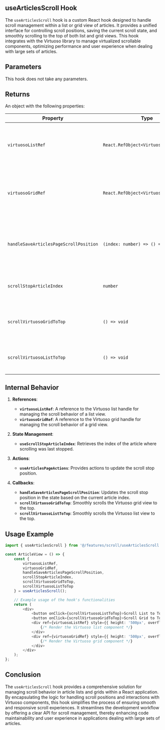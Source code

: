 ## useArticlesScroll Hook

The `useArticlesScroll` hook is a custom React hook designed to handle scroll management within a list or grid view of articles. It provides a unified interface for controlling scroll positions, saving the current scroll state, and smoothly scrolling to the top of both list and grid views. This hook integrates with the Virtuoso library to manage virtualized scrollable components, optimizing performance and user experience when dealing with large sets of articles.

## Parameters

This hook does not take any parameters.

## Returns

An object with the following properties:

| Property                                    | Type                                  | Description                                                                                       |
|---------------------------------------------|---------------------------------------|---------------------------------------------------------------------------------------------------|
| `virtuosoListRef`                          | `React.RefObject<VirtuosoHandle>`     | A reference to the Virtuoso list handle for controlling list scroll behavior.                     |
| `virtuosoGridRef`                          | `React.RefObject<VirtuosoGridHandle>` | A reference to the Virtuoso grid handle for controlling grid scroll behavior.                     |
| `handleSaveArticlesPageScrollPosition`      | `(index: number) => () => void`       | Function to save the current article index as the scroll stop position.                           |
| `scrollStopArticleIndex`                    | `number`                              | The article index where the scroll stopped.                                                       |
| `scrollVirtuosoGridToTop`                   | `() => void`                          | Function to smoothly scroll the Virtuoso grid to the top.                                          |
| `scrollVirtuosoListToTop`                   | `() => void`                          | Function to smoothly scroll the Virtuoso list to the top.                                          |

## Internal Behavior

1. **References**:
    - **`virtuosoListRef`**: A reference to the Virtuoso list handle for managing the scroll behavior of a list view.
    - **`virtuosoGridRef`**: A reference to the Virtuoso grid handle for managing the scroll behavior of a grid view.

2. **State Management**:
    - **`useScrollStopArticleIndex`**: Retrieves the index of the article where scrolling was last stopped.

3. **Actions**:
    - **`useArticlesPageActions`**: Provides actions to update the scroll stop position.

4. **Callbacks**:
    - **`handleSaveArticlesPageScrollPosition`**: Updates the scroll stop position in the state based on the current article index.
    - **`scrollVirtuosoGridToTop`**: Smoothly scrolls the Virtuoso grid view to the top.
    - **`scrollVirtuosoListToTop`**: Smoothly scrolls the Virtuoso list view to the top.

## Usage Example

```typescript jsx
import { useArticlesScroll } from '@/features/scroll/useArticlesScroll';

const ArticleView = () => {
    const {
        virtuosoListRef,
        virtuosoGridRef,
        handleSaveArticlesPageScrollPosition,
        scrollStopArticleIndex,
        scrollVirtuosoGridToTop,
        scrollVirtuosoListToTop
    } = useArticlesScroll();

    // Example usage of the hook's functionalities
    return (
        <div>
            <button onClick={scrollVirtuosoListToTop}>Scroll List to Top</button>
            <button onClick={scrollVirtuosoGridToTop}>Scroll Grid to Top</button>
            <div ref={virtuosoListRef} style={{ height: '500px', overflowY: 'auto' }}>
                {/* Render the Virtuoso list component */}
            </div>
            <div ref={virtuosoGridRef} style={{ height: '500px', overflowY: 'auto' }}>
                {/* Render the Virtuoso grid component */}
            </div>
        </div>
    );
};
```

## Conclusion 
The `useArticlesScroll` hook provides a comprehensive solution for managing scroll behavior in article lists and grids within a React application. By encapsulating the logic for handling scroll positions and interactions with Virtuoso components, this hook simplifies the process of ensuring smooth and responsive scroll experiences. It streamlines the development workflow by offering a clear API for scroll management, thereby enhancing code maintainability and user experience in applications dealing with large sets of articles.
